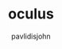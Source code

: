 ---
author: pavlidisjohn 
title: oculus
image_url: oculus.png
caption: 'Στρατιωτική και ιατρική εκπαίδευση, αρχιτεκτονική και σχεδιασμός, θεραπεία φοβίας, αρχαιολογία, ψυχαγωγία ...διανύουμε ακόμα τις πρώτες μέρες. Αλλά ακόμα και τώρα είναι σαφές ότι η πανταχού παρούσα τεχνολογία στην εικονική πραγματικότητα θα αποτελέσει ένα τεράστιο βήμα προς τα εμπρός σε κάθε τομέα.'
categories:
  - tools
  - input-device
tags:
  - computer
  - mobile  
  - keyboard
---